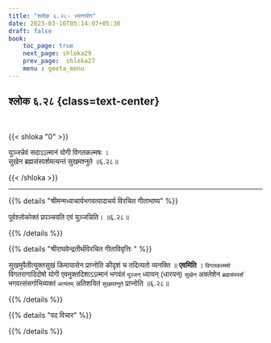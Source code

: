 ```yaml
---
title: "श्लोक ६.२८- ध्यानयोग"
date: 2023-03-16T05:14:07+05:30
draft: false
book:
    toc_page: true
    next_page: shloka29
    prev_page:  shloka27
    menu : geeta_menu
---
```




## श्लोक ६.२८ {class=text-center}

<br/>

{{< shloka  "0"  >}}

युञ्जन्नेवं सदाऽऽत्मानं योगी विगतकल्मषः ।  
सुखेन ब्रह्मसंस्पर्शमत्यन्तं सुखमश्नुते ॥६.२८॥

{{< /shloka >}}

---


{{% details "श्रीमन्मध्वाचार्यभगवत्पादाचर्य विरचित  गीताभाष्य" %}}

पूर्वश्लोकोक्तं प्रपञ्चयति एवं युञ्जन्निति। ॥६.२८॥

{{% /details %}}



{{% details "श्रीराघवेन्द्रतीर्थविरचित गीताविवृत्तिः " %}}

सुखमुपैतीत्युक्तसुखं किमायासेन प्राप्नोति कीदृशं च तदित्यतो व्यनक्ति ॥
**एवमिति** । `विगतकल्मषो` विगतरागादिदोषो योगी एवमुक्तदिशाऽऽत्मानं 
भगवंतं `युञ्जन्` ध्यायन् (धारयन्) `सुखेन` अक्लेशेन 
`ब्रह्मसंस्पर्शं` भगवत्संसर्गाभिव्यक्तं `अत्यंतम्` अतिशयितं `सुखमश्नुते`
प्राप्नोति  ॥६.२८॥

{{% /details %}}


{{% details "पद विचार" %}}


{{% /details %}}
